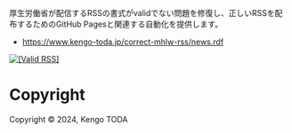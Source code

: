 厚生労働省が配信するRSSの書式がvalidでない問題を修復し、正しいRSSを配布するためのGitHub Pagesと関連する自動化を提供します。

- https://www.kengo-toda.jp/correct-mhlw-rss/news.rdf

<a href="http://validator.w3.org/feed/check.cgi?url=https%3A//www.kengo-toda.jp/correct-mhlw-rss/news.rdf"><img src="valid-rss.png" alt="[Valid RSS]" title="Validate my RSS feed" /></a>

# Copyright

Copyright &copy; 2024, Kengo TODA
